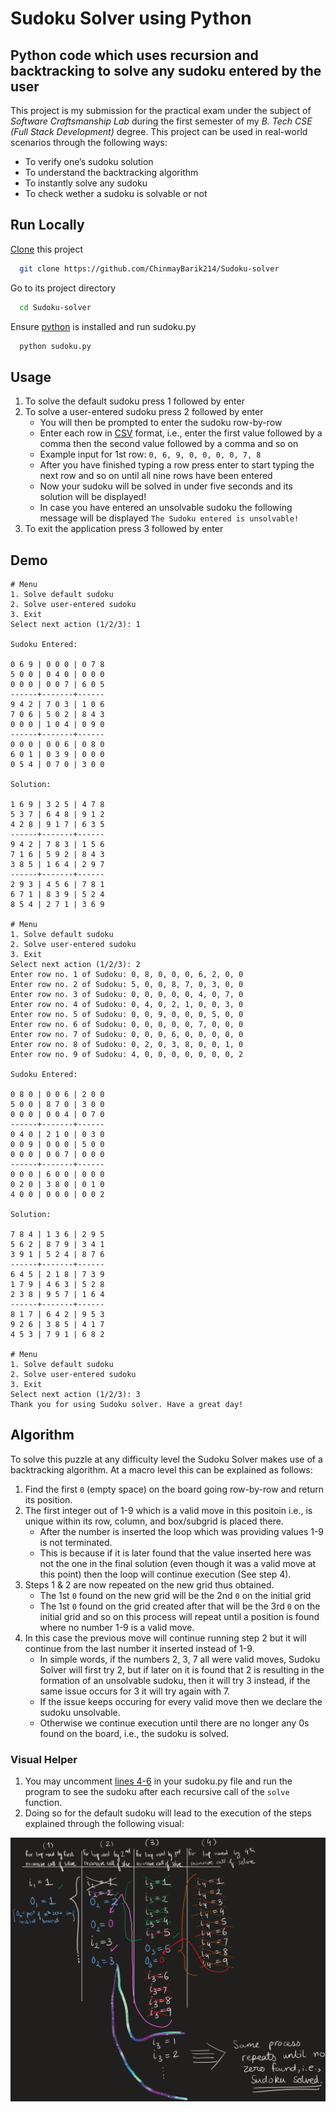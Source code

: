 # Sudoku Solver using Python

## Python code which uses recursion and backtracking to solve any sudoku entered by the user

This project is my submission for the practical exam under the subject of _Software Craftsmanship Lab_ during the first semester of my _B. Tech CSE (Full Stack Development)_ degree. This project can be used in real-world scenarios through the following ways:

- To verify one’s sudoku solution
- To understand the backtracking algorithm
- To instantly solve any sudoku
- To check wether a sudoku is solvable or not

## Run Locally

[Clone](https://docs.github.com/en/repositories/creating-and-managing-repositories/cloning-a-repository) this project

```bash
  git clone https://github.com/ChinmayBarik214/Sudoku-solver
```

Go to its project directory

```bash
  cd Sudoku-solver
```

Ensure [python](https://www.python.org/downloads/) is installed and run sudoku.py

```bash
  python sudoku.py
```

## Usage

1. To solve the default sudoku press 1 followed by enter
2. To solve a user-entered sudoku press 2 followed by enter
   - You will then be prompted to enter the sudoku row-by-row
   - Enter each row in [CSV](https://en.wikipedia.org/wiki/Comma-separated_values) format, i.e., enter the first value followed by a comma then the second value followed by a comma and so on
   - Example input for 1st row: `0, 6, 9, 0, 0, 0, 0, 7, 8`
   - After you have finished typing a row press enter to start typing the next row and so on until all nine rows have been entered
   - Now your sudoku will be solved in under five seconds and its solution will be displayed!
   - In case you have entered an unsolvable sudoku the following message will be displayed `The Sudoku entered is unsolvable!`
3. To exit the application press 3 followed by enter

## Demo

```
# Menu
1. Solve default sudoku
2. Solve user-entered sudoku
3. Exit
Select next action (1/2/3): 1

Sudoku Entered:

0 6 9 | 0 0 0 | 0 7 8
5 0 0 | 0 4 0 | 0 0 0
0 0 0 | 0 0 7 | 6 0 5
------+-------+------
9 4 2 | 7 0 3 | 1 0 6
7 0 6 | 5 0 2 | 8 4 3
0 0 0 | 1 0 4 | 0 9 0
------+-------+------
0 0 0 | 0 0 6 | 0 8 0
6 0 1 | 0 3 9 | 0 0 0
0 5 4 | 0 7 0 | 3 0 0

Solution:

1 6 9 | 3 2 5 | 4 7 8
5 3 7 | 6 4 8 | 9 1 2
4 2 8 | 9 1 7 | 6 3 5
------+-------+------
9 4 2 | 7 8 3 | 1 5 6
7 1 6 | 5 9 2 | 8 4 3
3 8 5 | 1 6 4 | 2 9 7
------+-------+------
2 9 3 | 4 5 6 | 7 8 1
6 7 1 | 8 3 9 | 5 2 4
8 5 4 | 2 7 1 | 3 6 9

# Menu
1. Solve default sudoku
2. Solve user-entered sudoku
3. Exit
Select next action (1/2/3): 2
Enter row no. 1 of Sudoku: 0, 8, 0, 0, 0, 6, 2, 0, 0
Enter row no. 2 of Sudoku: 5, 0, 0, 8, 7, 0, 3, 0, 0
Enter row no. 3 of Sudoku: 0, 0, 0, 0, 0, 4, 0, 7, 0
Enter row no. 4 of Sudoku: 0, 4, 0, 2, 1, 0, 0, 3, 0
Enter row no. 5 of Sudoku: 0, 0, 9, 0, 0, 0, 5, 0, 0
Enter row no. 6 of Sudoku: 0, 0, 0, 0, 0, 7, 0, 0, 0
Enter row no. 7 of Sudoku: 0, 0, 0, 6, 0, 0, 0, 0, 0
Enter row no. 8 of Sudoku: 0, 2, 0, 3, 8, 0, 0, 1, 0
Enter row no. 9 of Sudoku: 4, 0, 0, 0, 0, 0, 0, 0, 2

Sudoku Entered:

0 8 0 | 0 0 6 | 2 0 0
5 0 0 | 8 7 0 | 3 0 0
0 0 0 | 0 0 4 | 0 7 0
------+-------+------
0 4 0 | 2 1 0 | 0 3 0
0 0 9 | 0 0 0 | 5 0 0
0 0 0 | 0 0 7 | 0 0 0
------+-------+------
0 0 0 | 6 0 0 | 0 0 0
0 2 0 | 3 8 0 | 0 1 0
4 0 0 | 0 0 0 | 0 0 2

Solution:

7 8 4 | 1 3 6 | 2 9 5
5 6 2 | 8 7 9 | 3 4 1
3 9 1 | 5 2 4 | 8 7 6
------+-------+------
6 4 5 | 2 1 8 | 7 3 9
1 7 9 | 4 6 3 | 5 2 8
2 3 8 | 9 5 7 | 1 6 4
------+-------+------
8 1 7 | 6 4 2 | 9 5 3
9 2 6 | 3 8 5 | 4 1 7
4 5 3 | 7 9 1 | 6 8 2

# Menu
1. Solve default sudoku
2. Solve user-entered sudoku
3. Exit
Select next action (1/2/3): 3
Thank you for using Sudoku solver. Have a great day!
```

## Algorithm

To solve this puzzle at any difficulty level the Sudoku Solver makes use of a backtracking algorithm. At a macro level this can be explained as follows:

1. Find the first `0` (empty space) on the board going row-by-row and return its position.
2. The first integer out of 1-9 which is a valid move in this positoin i.e., is unique within its row, column, and box/subgrid is placed there.
   - After the number is inserted the loop which was providing values 1-9 is not terminated.
   - This is because if it is later found that the value inserted here was not the one in the final solution (even though it was a valid move at this point) then the loop will continue execution (See step 4).
3. Steps 1 & 2 are now repeated on the new grid thus obtained.
   - The 1st `0` found on the new grid will be the 2nd `0` on the initial grid
   - The 1st `0` found on the grid created after that will be the 3rd `0` on the initial grid and so on this process will repeat until a position is found where no number 1-9 is a valid move.
4. In this case the previous move will continue running step 2 but it will continue from the last number it inserted instead of 1-9.
   - In simple words, if the numbers 2, 3, 7 all were valid moves, Sudoku Solver will first try 2, but if later on it is found that 2 is resulting in the formation of an unsolvable sudoku, then it will try 3 instead, if the same issue occurs for 3 it will try again with 7.
   - If the issue keeps occuring for every valid move then we declare the sudoku unsolvable.
   - Otherwise we continue execution until there are no longer any 0s found on the board, i.e., the sudoku is solved.

### Visual Helper
1. You may uncomment [lines 4-6](https://github.com/ChinmayBarik214/Sudoku-solver/blob/50316bd2ec8a40c45b63024d32dcfa9f89172f13/sudoku.py#L4-L6) in your sudoku.py file and run the program to see the sudoku after each recursive call of the `solve` function.
2. Doing so for the default sudoku will lead to the execution of the steps explained through the following visual:

![Visual helper](visual-helper.png)
